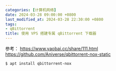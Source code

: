 ```yaml
---
categories: [计算机网络]
date: 2024-03-28 09:00:00 +0800
last_modified_at: 2024-03-28 22:30:00 +0800
tags:
- qBittorrent
title: 使用 VPS 搭建专属 qBittorrent 下载器
---
```


参考：
https://www.yaobai.cc/share/111.html
https://github.com/Aniverse/qbittorrent-nox-static

```bash
$ apt install qbittorrent-nox
```
